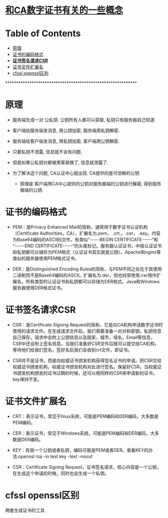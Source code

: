 # [和CA数字证书有关的一些概念](https://github.com/chaleaoch/gitblog/issues/44)


Table of Contents
=================

   * [原理](#原理)
   * [证书的编码格式](#证书的编码格式)
   * [<strong>证书签名请求CSR</strong>](#证书签名请求csr)
   * [证书文件扩展名](#证书文件扩展名)
   * [cfssl openssl区别](#cfssl-openssl区别)

\*\*\*\*\*\*\*\*\*\*\*\*\*\*\*\*\*\*\*\*\*\*\*\*\*\*\*\*\*\*\*\*\*\*\*\*\*\*\*\*\*\*\*\*\*\*\*\*\*\*\*\*\*\*\*\*\*\*\*\*
# 原理

- 服务端生成一对 公私钥.  公钥所有人都可以获取, 私钥只有服务器自己知道

- 客户端给服务端发消息, 用公钥加密, 服务端用私钥解密.

- 服务端给客户端发消息, 用私钥加密, 客户端用公钥解密.

- 只要私钥不泄露, 信息就不会有问题.

- 但是如果公私钥对都被黑客替换了, 信息就泄露了.

- 为了解决这个问题, CA认证中心就出现. CA提供的是可信赖的公钥

    - 原理是 客户端用CA中心提供的公钥对服务器端的公钥进行解密, 得到服务器端的公钥.

# 证书的编码格式

- PEM：是Privacy Enhanced Mail的简称，通常用于数字证书认证机构（Certificate Authorities，CA），扩展名为.pem， .crt,，.cer， .key。内容为Base64编码的ASCII码文件，有类似“-----BEGIN CERTIFICATE-----“和 “-----END CERTIFICATE-----“的头尾标记。服务器认证证书，中级认证证书和私钥都可以储存为PEM格式（认证证书其实就是公钥）。Apache和nginx等类似的服务器使用PEM格式证书。

- DER：是Distinguished Encoding Rules的简称，与PEM不同之处在于其使用二进制而不是Base64编码的ASCII。扩展名为.der，但也经常使用.cer用作扩展名，所有类型的认证证书和私钥都可以存储为DER格式。Java和Windows服务器使用DER格式证书。

# **证书签名请求CSR**

- CSR：是Certificate Signing Request的简称，它是向CA机构申请数字证书时使用的请求文件。在生成请求文件前，我们需要准备一对对称密钥。私钥信息自己保存，请求中会附上公钥信息以及国家，城市，域名，Email等信息，CSR中还会附上签名信息。当我们准备好CSR文件后就可以提交给CA机构，等待他们给我们签名，签好名后我们会收到crt文件，即证书。

- CSR并不是证书，而是向权威证书颁发机构获得签名证书的申请。把CSR交给权威证书颁发机构，权威证书颁发机构对此进行签名。保留好CSR，当权威证书颁发机构颁发的证书过期的时候，还可以用同样的CSR来申请新的证书，key保持不变。

# 证书文件扩展名

- CRT：表示证书，常见于linux系统，可能是PEM编码和DER编码，大多数是PEM编码。

- CER：表示证书，常见于Windows系统，可能是PEM编码和DER编码，大多数是DER编码。

- KEY：存放一个公钥或者私钥，编码可能是PEM或者DER。查看KEY的办法:openssl rsa -in test.key -text -noout

- CSR：Certificate Signing Request，证书签名请求，核心内容是一个公钥，在生成这个申请的时候，同时也会生成一个私钥。

# cfssl openssl区别

两套生成证书的工具.

